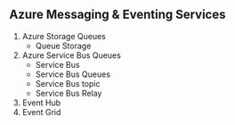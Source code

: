 ## Azure Messaging & Eventing Services
1. Azure Storage Queues
    * Queue Storage
2. Azure Service Bus Queues
    * Service Bus
    * Service Bus Queues
    * Service Bus topic
    * Service Bus Relay
3. Event Hub
4. Event Grid